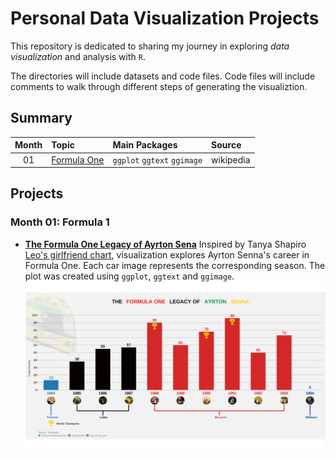 # Personal Data Visualization Projects

This repository is dedicated to sharing my journey in exploring *data visualization* and analysis with `R`.

The directories will include datasets and code files. Code files will include comments to walk through different steps of generating the visualiztion.

## Summary

| **Month** | **Topic**                                    | **Main Packages**                     | **Source**                |
|:---------:|:---------------------------------------------|:--------------------------------------|:--------------------------|
| 01        |[Formula One](./month-01)                     | `ggplot` `ggtext` `ggimage`           | wikipedia                 |

## Projects

### Month 01: Formula 1

- **[The Formula One Legacy of Ayrton Sena](./2024/month-01/p01-senna_carrer)**
Inspired by Tanya Shapiro [Leo's girlfriend chart](https://github.com/tashapiro/tanya-data-viz/blob/main/dicaprio-gfs/dicaprio-gfs.R), visualization explores Ayrton Senna's career in Formula One. Each car image represents the corresponding season.
The plot was created using `ggplot`, `ggtext` and `ggimage`.
![plot](./2024/month-01/p01-senna_carrer/plot/senna.png)
